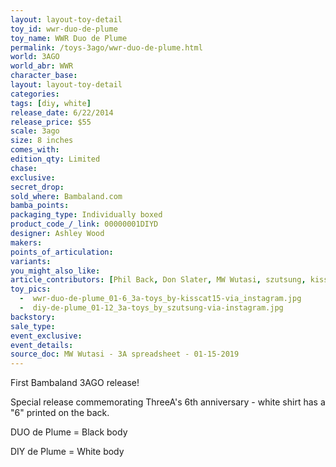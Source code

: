 ```yaml
---
layout: layout-toy-detail 
toy_id: wwr-duo-de-plume
toy_name: WWR Duo de Plume
permalink: /toys-3ago/wwr-duo-de-plume.html
world: 3AGO
world_abr: WWR
character_base: 
layout: layout-toy-detail
categories: 
tags: [diy, white]
release_date: 6/22/2014
release_price: $55 
scale: 3ago
size: 8 inches
comes_with: 
edition_qty: Limited
chase: 
exclusive: 
secret_drop: 
sold_where: Bambaland.com 
bamba_points: 
packaging_type: Individually boxed
product_code_/_link: 00000001DIYD
designer: Ashley Wood
makers: 
points_of_articulation: 
variants: 
you_might_also_like: 
article_contributors: [Phil Back, Don Slater, MW Wutasi, szutsung, kisscat15]
toy_pics: 
  -  wwr-duo-de-plume_01-6_3a-toys_by-kisscat15-via_instagram.jpg
  -  diy-de-plume_01-12_3a-toys_by_szutsung-via-instagram.jpg
backstory: 
sale_type: 
event_exclusive: 
event_details: 
source_doc: MW Wutasi - 3A spreadsheet - 01-15-2019
---
```

First Bambaland 3AGO release!

Special release commemorating ThreeA's 6th anniversary - white shirt has a "6" printed on the back.

DUO de Plume = Black body

DIY de Plume = White body